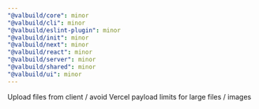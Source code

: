 ```yaml
---
"@valbuild/core": minor
"@valbuild/cli": minor
"@valbuild/eslint-plugin": minor
"@valbuild/init": minor
"@valbuild/next": minor
"@valbuild/react": minor
"@valbuild/server": minor
"@valbuild/shared": minor
"@valbuild/ui": minor
---
```


Upload files from client / avoid Vercel payload limits for large files / images
